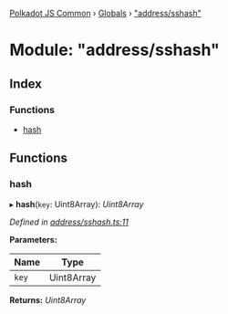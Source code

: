 [Polkadot JS Common](../README.md) › [Globals](../globals.md) › ["address/sshash"](_address_sshash_.md)

# Module: "address/sshash"

## Index

### Functions

* [hash](_address_sshash_.md#hash)

## Functions

###  hash

▸ **hash**(`key`: Uint8Array): *Uint8Array*

*Defined in [address/sshash.ts:11](https://github.com/polkadot-js/common/blob/c4acca6c/packages/util-crypto/src/address/sshash.ts#L11)*

**Parameters:**

Name | Type |
------ | ------ |
`key` | Uint8Array |

**Returns:** *Uint8Array*
